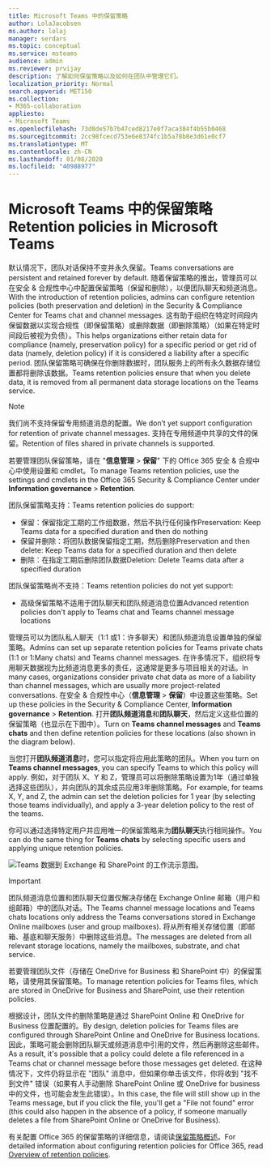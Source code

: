 ```yaml
---
title: Microsoft Teams 中的保留策略
author: LolaJacobsen
ms.author: lolaj
manager: serdars
ms.topic: conceptual
ms.service: msteams
audience: admin
ms.reviewer: prvijay
description: 了解如何保留策略以及如何在团队中管理它们。
localization_priority: Normal
search.appverid: MET150
ms.collection:
- M365-collaboration
appliesto:
- Microsoft Teams
ms.openlocfilehash: 73d8de57b7b47ced8217e0f7aca384f4b55b0468
ms.sourcegitcommit: 2cc98fcecd753e6e8374fc1b5a78b8e3d61e0cf7
ms.translationtype: MT
ms.contentlocale: zh-CN
ms.lasthandoff: 01/08/2020
ms.locfileid: "40988977"
---
```

# <a name="retention-policies-in-microsoft-teams"></a><span data-ttu-id="a93bf-103">Microsoft Teams 中的保留策略</span><span class="sxs-lookup"><span data-stu-id="a93bf-103">Retention policies in Microsoft Teams</span></span>

<span data-ttu-id="a93bf-104">默认情况下，团队对话保持不变并永久保留。</span><span class="sxs-lookup"><span data-stu-id="a93bf-104">Teams conversations are persistent and retained forever by default.</span></span> <span data-ttu-id="a93bf-105">随着保留策略的推出，管理员可以在安全 & 合规性中心中配置保留策略（保留和删除），以便团队聊天和频道消息。</span><span class="sxs-lookup"><span data-stu-id="a93bf-105">With the introduction of retention policies, admins can configure retention policies (both preservation and deletion) in the Security & Compliance Center for Teams chat and channel messages.</span></span> <span data-ttu-id="a93bf-106">这有助于组织在特定时间段内保留数据以实现合规性（即保留策略）或删除数据（即删除策略）（如果在特定时间段后被视为负债）。</span><span class="sxs-lookup"><span data-stu-id="a93bf-106">This helps organizations either retain data for compliance (namely, preservation policy) for a specific period or get rid of data (namely, deletion policy) if it is considered a liability after a specific period.</span></span> <span data-ttu-id="a93bf-107">团队保留策略可确保在你删除数据时，团队服务上的所有永久数据存储位置都将删除该数据。</span><span class="sxs-lookup"><span data-stu-id="a93bf-107">Teams retention policies ensure that when you delete data, it is removed from all permanent data storage locations on the Teams service.</span></span>

> [!NOTE]
> <span data-ttu-id="a93bf-108">我们尚不支持保留专用频道消息的配置。</span><span class="sxs-lookup"><span data-stu-id="a93bf-108">We don’t yet support configuration for retention of private channel messages.</span></span> <span data-ttu-id="a93bf-109">支持在专用频道中共享的文件的保留。</span><span class="sxs-lookup"><span data-stu-id="a93bf-109">Retention of files shared in private channels is supported.</span></span>

<span data-ttu-id="a93bf-110">若要管理团队保留策略，请在 "**信息管理** > **保留**" 下的 Office 365 安全 & 合规中心中使用设置和 cmdlet。</span><span class="sxs-lookup"><span data-stu-id="a93bf-110">To manage Teams retention policies, use the settings and cmdlets in the Office 365 Security & Compliance Center under **Information governance** > **Retention**.</span></span>

<span data-ttu-id="a93bf-111">团队保留策略支持：</span><span class="sxs-lookup"><span data-stu-id="a93bf-111">Teams retention policies do support:</span></span> 
    
- <span data-ttu-id="a93bf-112">保留：保留指定工期的工作组数据，然后不执行任何操作</span><span class="sxs-lookup"><span data-stu-id="a93bf-112">Preservation: Keep Teams data for a specified duration and then do nothing</span></span>
- <span data-ttu-id="a93bf-113">保留并删除：将团队数据保留指定工期，然后删除</span><span class="sxs-lookup"><span data-stu-id="a93bf-113">Preservation and then delete: Keep Teams data for a specified duration and then delete</span></span>
- <span data-ttu-id="a93bf-114">删除：在指定工期后删除团队数据</span><span class="sxs-lookup"><span data-stu-id="a93bf-114">Deletion: Delete Teams data after a specified duration</span></span>

<span data-ttu-id="a93bf-115">团队保留策略尚不支持：</span><span class="sxs-lookup"><span data-stu-id="a93bf-115">Teams retention policies do not yet support:</span></span>

- <span data-ttu-id="a93bf-116">高级保留策略不适用于团队聊天和团队频道消息位置</span><span class="sxs-lookup"><span data-stu-id="a93bf-116">Advanced retention policies don't apply to Teams chat and Teams channel message locations</span></span>

<span data-ttu-id="a93bf-117">管理员可以为团队私人聊天（1:1 或1：许多聊天）和团队频道消息设置单独的保留策略。</span><span class="sxs-lookup"><span data-stu-id="a93bf-117">Admins can set up separate retention policies for Teams private chats (1:1 or 1:Many chats) and Teams channel messages.</span></span> <span data-ttu-id="a93bf-118">在许多情况下，组织将专用聊天数据视为比频道消息更多的责任，这通常是更多与项目相关的对话。</span><span class="sxs-lookup"><span data-stu-id="a93bf-118">In many cases, organizations consider private chat data as more of a liability than channel messages, which are usually more project-related conversations.</span></span> <span data-ttu-id="a93bf-119">在安全 & 合规性中心（**信息管理** > **保留**）中设置这些策略。</span><span class="sxs-lookup"><span data-stu-id="a93bf-119">Set up these policies in the Security & Compliance Center, **Information governance** > **Retention**.</span></span> <span data-ttu-id="a93bf-120">打开**团队频道消息**和**团队聊天**，然后定义这些位置的保留策略（也显示在下图中）。</span><span class="sxs-lookup"><span data-stu-id="a93bf-120">Turn on **Teams channel messages** and **Teams chats** and then define retention policies for these locations (also shown in the diagram below).</span></span> 

<span data-ttu-id="a93bf-121">当您打开**团队频道消息**时，您可以指定将应用此策略的团队。</span><span class="sxs-lookup"><span data-stu-id="a93bf-121">When you turn on **Teams channel messages**, you can specify Teams to which this policy will apply.</span></span> <span data-ttu-id="a93bf-122">例如，对于团队 X、Y 和 Z，管理员可以将删除策略设置为1年（通过单独选择这些团队），并向团队的其余成员应用3年删除策略。</span><span class="sxs-lookup"><span data-stu-id="a93bf-122">For example, for teams X, Y, and Z, the admin can set the deletion policies for 1 year (by selecting those teams individually), and apply a 3-year deletion policy to the rest of the teams.</span></span> 

<span data-ttu-id="a93bf-123">你可以通过选择特定用户并应用唯一的保留策略来为**团队聊天**执行相同操作。</span><span class="sxs-lookup"><span data-stu-id="a93bf-123">You can do the same thing for **Teams chats** by selecting specific users and applying unique retention policies.</span></span> 

![Teams 数据到 Exchange 和 SharePoint 的工作流示意图。](media/Retention-Policies.png)


> [!IMPORTANT]
> <span data-ttu-id="a93bf-125">团队频道消息位置和团队聊天位置仅解决存储在 Exchange Online 邮箱（用户和组邮箱）中的团队对话。</span><span class="sxs-lookup"><span data-stu-id="a93bf-125">The Teams channel message locations and Teams chats locations only address the Teams conversations stored in Exchange Online mailboxes (user and group mailboxes).</span></span> <span data-ttu-id="a93bf-126">将从所有相关存储位置（即邮箱、基底和聊天服务）中删除这些消息。</span><span class="sxs-lookup"><span data-stu-id="a93bf-126">The messages are deleted from all relevant storage locations, namely the mailboxes, substrate, and chat service.</span></span> 
> 
> <span data-ttu-id="a93bf-127">若要管理团队文件（存储在 OneDrive for Business 和 SharePoint 中）的保留策略，请使用其保留策略。</span><span class="sxs-lookup"><span data-stu-id="a93bf-127">To manage retention policies for Teams files, which are stored in OneDrive for Business and SharePoint, use their retention policies.</span></span>

<span data-ttu-id="a93bf-128">根据设计，团队文件的删除策略是通过 SharePoint Online 和 OneDrive for Business 位置配置的。</span><span class="sxs-lookup"><span data-stu-id="a93bf-128">By design, deletion policies for Teams files are configured through SharePoint Online and OneDrive for Business locations.</span></span> <span data-ttu-id="a93bf-129">因此，策略可能会删除团队聊天或频道消息中引用的文件，然后再删除这些邮件。</span><span class="sxs-lookup"><span data-stu-id="a93bf-129">As a result, it's possible that a policy could delete a file referenced in a Teams chat or channel message before those messages get deleted.</span></span> <span data-ttu-id="a93bf-130">在这种情况下，文件仍将显示在 "团队" 消息中，但如果你单击该文件，你将收到 "找不到文件" 错误（如果有人手动删除 SharePoint Online 或 OneDrive for business 中的文件，也可能会发生此错误）。</span><span class="sxs-lookup"><span data-stu-id="a93bf-130">In this case, the file will still show up in the Teams message, but if you click the file, you'll get a "File not found" error (this could also happen in the absence of a policy, if someone manually deletes a file from SharePoint Online or OneDrive for Business).</span></span>

<span data-ttu-id="a93bf-131">有关配置 Office 365 的保留策略的详细信息，请阅读[保留策略概述](https://support.office.com/article/overview-of-retention-policies-5e377752-700d-4870-9b6d-12bfc12d2423)。</span><span class="sxs-lookup"><span data-stu-id="a93bf-131">For detailed information about configuring retention policies for Office 365, read [Overview of retention policies](https://support.office.com/article/overview-of-retention-policies-5e377752-700d-4870-9b6d-12bfc12d2423).</span></span>
 
